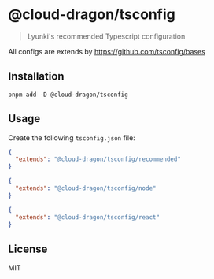 # @cloud-dragon/tsconfig

> Lyunki's recommended Typescript configuration

All configs are extends by https://github.com/tsconfig/bases

## Installation

```
pnpm add -D @cloud-dragon/tsconfig
```

## Usage

Create the following `tsconfig.json` file:

```json
{
  "extends": "@cloud-dragon/tsconfig/recommended"
}
```

```json
{
  "extends": "@cloud-dragon/tsconfig/node"
}
```

```json
{
  "extends": "@cloud-dragon/tsconfig/react"
}
```

## License

MIT
